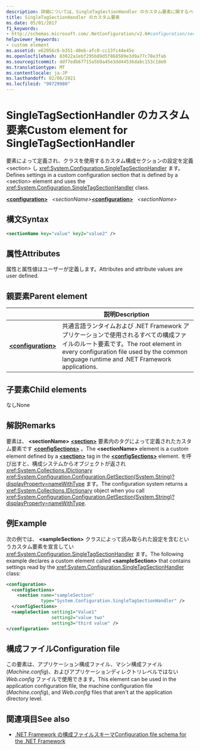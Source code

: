 ```yaml
---
description: 詳細については、SingleTagSectionHandler のカスタム要素に関するページを参照してください。
title: SingleTagSectionHandler のカスタム要素
ms.date: 05/01/2017
f1_keywords:
- http://schemas.microsoft.com/.NetConfiguration/v2.0#configuration/sectionName
helpviewer_keywords:
- custom element
ms.assetid: e62056c6-b351-40eb-afc0-cc13fc44e45e
ms.openlocfilehash: 83022a1ebf295b89d5f868589e3d9a77c78e3fab
ms.sourcegitcommit: ddf7edb67715a5b9a45e3dd44536dabc153c1de0
ms.translationtype: MT
ms.contentlocale: ja-JP
ms.lasthandoff: 02/06/2021
ms.locfileid: "99729980"
---
```

# <a name="custom-element-for-singletagsectionhandler"></a><span data-ttu-id="06ab0-103">SingleTagSectionHandler のカスタム要素</span><span class="sxs-lookup"><span data-stu-id="06ab0-103">Custom element for SingleTagSectionHandler</span></span>

<span data-ttu-id="06ab0-104">要素によって定義され、クラスを使用するカスタム構成セクションの設定を定義 \<section> し <xref:System.Configuration.SingleTagSectionHandler> ます。</span><span class="sxs-lookup"><span data-stu-id="06ab0-104">Defines settings in a custom configuration section that is defined by a \<section> element and uses the <xref:System.Configuration.SingleTagSectionHandler> class.</span></span>

<span data-ttu-id="06ab0-105">[**\<configuration>**](configuration-element.md) &nbsp;&nbsp;*\<sectionName>*</span><span class="sxs-lookup"><span data-stu-id="06ab0-105">[**\<configuration>**](configuration-element.md) &nbsp;&nbsp;*\<sectionName>*</span></span>

## <a name="syntax"></a><span data-ttu-id="06ab0-106">構文</span><span class="sxs-lookup"><span data-stu-id="06ab0-106">Syntax</span></span>

```xml
<sectionName key="value" key2="value2" />
```

## <a name="attributes"></a><span data-ttu-id="06ab0-107">属性</span><span class="sxs-lookup"><span data-stu-id="06ab0-107">Attributes</span></span>

<span data-ttu-id="06ab0-108">属性と属性値はユーザーが定義します。</span><span class="sxs-lookup"><span data-stu-id="06ab0-108">Attributes and attribute values are user defined.</span></span>

## <a name="parent-element"></a><span data-ttu-id="06ab0-109">親要素</span><span class="sxs-lookup"><span data-stu-id="06ab0-109">Parent element</span></span>

|     | <span data-ttu-id="06ab0-110">説明</span><span class="sxs-lookup"><span data-stu-id="06ab0-110">Description</span></span> |
| --- | ----------- |
| [**\<configuration>**](configuration-element.md) | <span data-ttu-id="06ab0-111">共通言語ランタイムおよび .NET Framework アプリケーションで使用されるすべての構成ファイルのルート要素です。</span><span class="sxs-lookup"><span data-stu-id="06ab0-111">The root element in every configuration file used by the common language runtime and .NET Framework applications.</span></span> |

## <a name="child-elements"></a><span data-ttu-id="06ab0-112">子要素</span><span class="sxs-lookup"><span data-stu-id="06ab0-112">Child elements</span></span>

<span data-ttu-id="06ab0-113">なし</span><span class="sxs-lookup"><span data-stu-id="06ab0-113">None</span></span>

## <a name="remarks"></a><span data-ttu-id="06ab0-114">解説</span><span class="sxs-lookup"><span data-stu-id="06ab0-114">Remarks</span></span>

<span data-ttu-id="06ab0-115">要素は、 **\<sectionName>** [**\<section>**](section-element.md) 要素内のタグによって定義されたカスタム要素です [**\<configSections>**](configsections-element-for-configuration.md) 。</span><span class="sxs-lookup"><span data-stu-id="06ab0-115">The **\<sectionName>** element is a custom element defined by a [**\<section>**](section-element.md) tag in the [**\<configSections>**](configsections-element-for-configuration.md) element.</span></span> <span data-ttu-id="06ab0-116">を呼び出すと、構成システムからオブジェクトが返され <xref:System.Collections.IDictionary> <xref:System.Configuration.Configuration.GetSection(System.String)?displayProperty=nameWithType> ます。</span><span class="sxs-lookup"><span data-stu-id="06ab0-116">The configuration system returns a <xref:System.Collections.IDictionary> object when you call <xref:System.Configuration.Configuration.GetSection(System.String)?displayProperty=nameWithType>.</span></span>

## <a name="example"></a><span data-ttu-id="06ab0-117">例</span><span class="sxs-lookup"><span data-stu-id="06ab0-117">Example</span></span>

<span data-ttu-id="06ab0-118">次の例では、 **\<sampleSection>** クラスによって読み取られた設定を含むというカスタム要素を宣言してい <xref:System.Configuration.SingleTagSectionHandler> ます。</span><span class="sxs-lookup"><span data-stu-id="06ab0-118">The following example declares a custom element called **\<sampleSection>** that contains settings read by the <xref:System.Configuration.SingleTagSectionHandler> class:</span></span>

```xml
<configuration>
  <configSections>
    <section name="sampleSection"
             type="System.Configuration.SingleTagSectionHandler" />
  </configSections>
  <sampleSection setting1="Value1"
                 setting2="value two"
                 setting3="third value" />
</configuration>
```

## <a name="configuration-file"></a><span data-ttu-id="06ab0-119">構成ファイル</span><span class="sxs-lookup"><span data-stu-id="06ab0-119">Configuration file</span></span>

<span data-ttu-id="06ab0-120">この要素は、アプリケーション構成ファイル、マシン構成ファイル (*Machine.config*)、およびアプリケーションディレクトリレベルではない *Web.config* ファイルで使用できます。</span><span class="sxs-lookup"><span data-stu-id="06ab0-120">This element can be used in the application configuration file, the machine configuration file (*Machine.config*), and *Web.config* files that aren't at the application directory level.</span></span>

## <a name="see-also"></a><span data-ttu-id="06ab0-121">関連項目</span><span class="sxs-lookup"><span data-stu-id="06ab0-121">See also</span></span>

- [<span data-ttu-id="06ab0-122">.NET Framework の構成ファイルスキーマ</span><span class="sxs-lookup"><span data-stu-id="06ab0-122">Configuration file schema for the .NET Framework</span></span>](index.md)

